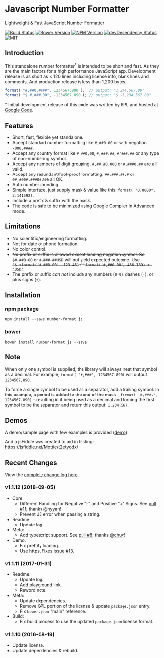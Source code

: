 # Javascript Number Formatter

Lightweight & Fast JavaScript Number Formatter

[![Build Status][build-image]][build-url] [![Bower Version][bower-image]][bower-url] [![NPM Version][npm-image]][npm-url] [![devDependency Status][david-dev-image]][david-dev-url] [![MIT][license-image]][license-url]

## Introduction

This standalone number formatter<sup>&dagger;</sup> is intended to be short and fast. As they are the main factors for a high performance JavaScript app. Development release is as short as < 120 lines including license info, blank lines and comments. And production release is less than 1,200 bytes.

```js
format( "#,##0.####", 1234567.890 );  // output: "1,234,567.89"
format( "$ #,###.00", -1234567.890 ); // output: "$ -1,234,567.89"
```

&dagger; Initial development release of this code was written by KPL and hosted at [Google Code](https://code.google.com/p/javascript-number-formatter/).

## Features

* Short, fast, flexible yet standalone.
* Accept standard number formatting like `#,##0.00` or with negation `-000.####`.
* Accept any country format like `# ##0,00`, `#,###.##`, `#'###.##` or any type of non-numbering symbol.
* Accept any numbers of digit grouping. `#,##,#0.000` or `#,###0.##` are all valid.
* Accept any redundant/fool-proof formatting. `##,###,##.#` or `0#,#00#.###0#` are all OK.
* Auto number rounding.
* Simple interface, just supply mask & value like this: `format( "0.0000", 3.141592)`.
* Include a prefix &amp; suffix with the mask.
* The code is safe to be minimized using Google Compiler in Advanced mode.

## Limitations

* No scientific/engineering formatting.
* Not for date or phone formation.
* No color control.
* <del>No prefix or suffix is allowed except leading negation symbol. So `$#,##0.00` or `#,###.##USD` will not yield expected outcome. Use `'$'+format('#,##0.00', 123.45)` or `format('#,##0.00', 456.789) + 'USD'`</del>
* The prefix or suffix *can not* include any numbers (`0-9`), dashes (`-`), or plus signs (`+`).

## Installation

### npm package

    npm install --save number-format.js

### bower

    bower install number-format.js --save

## Note

When only one symbol is supplied, the library will always treat that symbol as a decimal. For example, `format( '#,###', 1234567.890)` will output `1234567,890`.

To force a single symbol to be used as a separator, add a trailing symbol. In this example, a period is added to the end of the mask - `format( '#,###.', 1234567.890)` - resulting in it being used as a decimal and forcing the first symbol to be the separator and return this output: `1,234,567`.

## Demos

A demo/sample page with few examples is provided ([demo](http://mottie.github.io/javascript-number-formatter/)).

And a jsFiddle was created to aid in testing: https://jsfiddle.net/Mottie/t2etyodx/

[build-url]: https://travis-ci.org/Mottie/javascript-number-formatter
[build-image]: https://travis-ci.org/Mottie/javascript-number-formatter.png?branch=master
[npm-url]: https://www.npmjs.com/package/number-format.js
[npm-image]: https://img.shields.io/npm/v/number-format.js.svg
[david-dev-url]: https://david-dm.org/Mottie/javascript-number-formatter?type=dev
[david-dev-image]: https://david-dm.org/Mottie/javascript-number-formatter/dev-status.svg
[bower-url]: http://bower.io/search/?q=javascript-number-formatter
[bower-image]: https://img.shields.io/bower/v/javascript-number-formatter.svg
[license-url]: https://github.com/Mottie/javascript-number-formatter/blob/master/LICENSE
[license-image]: https://img.shields.io/badge/license-MIT-blue.svg

## Recent Changes

View the [complete change log here](https://github.com/Mottie/javascript-number-formatter/wiki).

### v1.1.12 (2018-09-05)

* Core
  * Different Handling for Negative "-" and Positive "+" Signs. See [pull #11](https://github.com/Mottie/javascript-number-formatter/pull/11); thanks [@hyyan](https://github.com/hyyan)!
  * Prevent JS error when passing a string.
* Readme:
  * Update log.
* Meta:
  * Add typescript support. See [pull #8](https://github.com/Mottie/javascript-number-formatter/pull/8); thanks [@chuv](https://github.com/chuv)!
* Demo:
  * Fix prettify loading.
  * Use https. Fixes [issue #13](https://github.com/Mottie/javascript-number-formatter/issues/13).

### v1.1.11 (2017-01-31)

* Readme:
  * Update log.
  * Add playground link.
  * Reword note.
* Meta:
  * Update dependencies.
  * Remove GPL portion of the license &amp; update `package.json` entry.
  * Fix `bower.json` "main" reference.
* Build:
  * Fix build process to use the updated `package.json` license format.

### v1.1.10 (2016-08-19)

* Update license.
* Update dependencies & rebuild.

